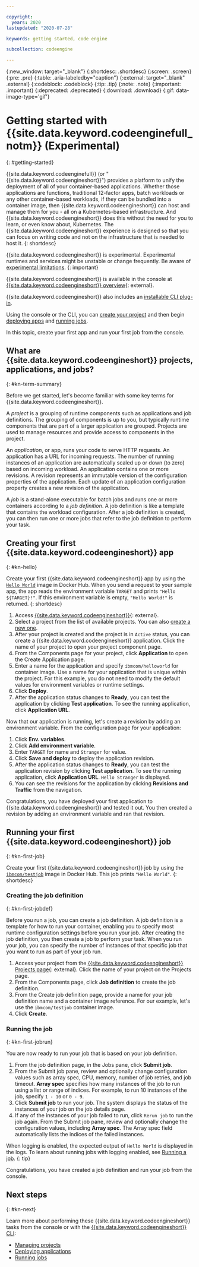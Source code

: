 ```yaml
---

copyright:
  years: 2020
lastupdated: "2020-07-28"

keywords: getting started, code engine

subcollection: codeengine

---
```


{:new_window: target="_blank"}
{:shortdesc: .shortdesc}
{:screen: .screen}
{:pre: .pre}
{:table: .aria-labeledby="caption"}
{:external: target="_blank" .external}
{:codeblock: .codeblock}
{:tip: .tip}
{:note: .note}
{:important: .important}
{:deprecated: .deprecated}
{:download: .download}
{:gif: data-image-type='gif'}

# Getting started with {{site.data.keyword.codeenginefull_notm}} (Experimental)
{: #getting-started}

{{site.data.keyword.codeenginefull}} (or "{{site.data.keyword.codeengineshort}}") provides a platform to unify the deployment of all of your container-based applications. Whether those applications are functions, traditional 12-factor apps, batch workloads or any other container-based workloads, if they can be bundled into a container image, then {{site.data.keyword.codeengineshort}} can host and manage them for you - all on a Kubernetes-based infrastructure. And {{site.data.keyword.codeengineshort}} does this without the need for you to learn, or even know about, Kubernetes. The {{site.data.keyword.codeengineshort}} experience is designed so that you can focus on writing code and not on the infrastructure that is needed to host it.
{: shortdesc}

{{site.data.keyword.codeengineshort}} is experimental. Experimental runtimes and services might be unstable or change frequently. Be aware of [experimental limitations](/docs/codeengine?topic=codeengine-kn-limits#kn-limits_experimental).
{: important}

{{site.data.keyword.codeengineshort}} is available in the console at [{{site.data.keyword.codeengineshort}} overview](https://cloud.ibm.com/knative/overview){: external}. 

{{site.data.keyword.codeengineshort}} also includes an [installable CLI plug-in](/docs/codeengine?topic=codeengine-kn-install-cli). 

Using the console or the CLI, you can [create your project](/docs/codeengine?topic=codeengine-manage-project) and then begin [deploying apps](/docs/codeengine?topic=codeengine-application-workloads) and [running jobs](/docs/codeengine?topic=codeengine-kn-job-deploy).

In this topic, create your first app and run your first job from the console.



## What are {{site.data.keyword.codeengineshort}} projects, applications, and jobs?
{: #kn-term-summary}

Before we get started, let's become familiar with some key terms for {{site.data.keyword.codeengineshort}}. 

A *project* is a grouping of runtime components such as applications and job definitions. The grouping of components is up to you, but typically runtime components that are part of a larger application are grouped. Projects are used to manage resources and provide access to components in the project. 

An *application*, or app, runs your code to serve HTTP requests. An application has a URL for incoming requests. The number of running instances of an application are automatically scaled up or down (to zero) based on incoming workload. An application contains one or more revisions. A revision represents an immutable version of the configuration properties of the application. Each update of an application configuration property creates a new revision of the application.

A *job* is a stand-alone executable for batch jobs and runs one or more containers according to a *job definition*.  A job definition is like a template that contains the workload configuration. After a job definition is created, you can then run one or more jobs that refer to the job definition to perform your task. 

## Creating your first {{site.data.keyword.codeengineshort}} app
{: #kn-hello}

Create your first {{site.data.keyword.codeengineshort}} app by using the [`Hello World`](https://hub.docker.com/r/ibmcom/helloworld) image in Docker Hub. When you send a request to your sample app, the app reads the environment variable `TARGET` and prints `"Hello ${TARGET}!"`. If this environment variable is empty, `"Hello World!"` is returned.
{: shortdesc}

1. Access [{{site.data.keyword.codeengineshort}}](https://cloud.ibm.com/knative/overview){: external}.
2. Select a project from the list of available projects. You can also [create a new one](/docs/codeengine?topic=codeengine-manage-project#create-a-project). 
3. After your project is created and the project is in `Active` status, you can create a {{site.data.keyword.codeengineshort}} application. Click the name of your project to open your project component page.
4. From the Components page for your project, click **Application** to open the Create Application page.
5. Enter a name for the application and specify `ibmcom/helloworld` for container image. Use a name for your application that is unique within the project. For this example, you do not need to modify the default values for environment variables or runtime settings.
6. Click **Deploy**. 
7. After the application status changes to **Ready**, you can test the application by clicking **Test application**. To see the running application, click **Application URL**.  

Now that our application is running, let's create a revision by adding an environment variable. From the configuration page for your application: 
1. Click **Env. variables**.
2. Click **Add environment variable**.
3. Enter `TARGET` for name and `Stranger` for value. 
4. Click **Save and deploy** to deploy the application revision. 
5. After the application status changes to **Ready**, you can test the application revision by clicking **Test application**. To see the running application, click **Application URL**. `Hello Stranger` is displayed.
6. You can see the revisions for the application by clicking **Revisions and Traffic** from the navigation. 

Congratulations, you have deployed your first application to {{site.data.keyword.codeengineshort}} and tested it out. You then created a revision by adding an environment variable and ran that revision. 

## Running your first {{site.data.keyword.codeengineshort}} job
{: #kn-first-job}

Create your first {{site.data.keyword.codeengineshort}} job by using the [`ibmcom/testjob`](https://hub.docker.com/r/ibmcom/testjob) image in Docker Hub. This job prints `"Hello World"`. 
{: shortdesc}

### Creating the job definition
{: #kn-first-jobdef}

Before you run a job, you can create a job definition. A job definition is a template for how to run your container, enabling you to specify most runtime configuration settings before you run your job. After creating the job definition, you then create a job to perform your task.  When you run your job, you can specify the number of instances of that specific job that you want to run as part of your job run.

1. Access your project from the [{{site.data.keyword.codeengineshort}} Projects page](https://cloud.ibm.com/knative/projects){: external}. Click the name of your project on the Projects page. 
2. From the Components page, click **Job definition** to create the job definition. 
3. From the Create job definition page, provide a name for your job definition name and a container image reference. For our example, let's use the `ibmcom/testjob` container image. 
4. Click **Create**. 

### Running the job 
{: #kn-first-jobrun}

You are now ready to run your job that is based on your job definition.

1. From the job definition page, in the Jobs pane, click **Submit job**. 
2. From the Submit job pane, review and optionally change configuration values such as array spec, CPU, memory, number of job retries, and job timeout. **Array spec** specifies how many instances of the job to run using a list or range of indices. For example, to run 10 instances of the job, specify `1 - 10` or `0 - 9`.
3. Click **Submit job** to run your job. The system displays the status of the instances of your job on the job details page. 
4. If any of the instances of your job failed to run, click `Rerun job` to run the job again.  From the Submit job pane, review and optionally change the configuration values, including **Array spec**.  The Array spec field automatically lists the indices of the failed instances. 

When logging is enabled, the expected output of `Hello World` is displayed in the logs. To learn about running jobs with logging enabled, see [Running a job](/docs/codeengine?topic=codeengine-kn-job-deploy). 
{: tip}

Congratulations, you have created a job definition and run your job from the console. 

## Next steps
{: #kn-next}

Learn more about performing these {{site.data.keyword.codeengineshort}} tasks from the console or with the [{{site.data.keyword.codeengineshort}} CLI](/docs/codeengine?topic=codeengine-kn-install-cli):
- [Managing projects](/docs/codeengine?topic=codeengine-manage-project)
- [Deploying applications](/docs/codeengine?topic=codeengine-application-workloads)
- [Running jobs](/docs/codeengine?topic=codeengine-kn-job-deploy)
